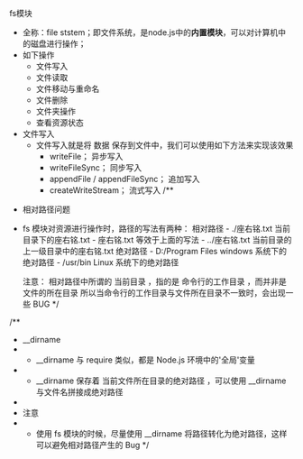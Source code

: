 fs模块
- 全称：file ststem；即文件系统，是node.js中的**内置模块**，可以对计算机中的磁盘进行操作；
- 如下操作
    - 文件写入
    - 文件读取
    - 文件移动与重命名
    - 文件删除
    - 文件夹操作
    - 查看资源状态
- 文件写入
    - 文件写入就是将 数据 保存到文件中，我们可以使用如下方法来实现该效果
        - writeFile； 异步写入
        - writeFileSync； 同步写入
        - appendFile / appendFileSync； 追加写入
        - createWriteStream； 流式写入
/**
 * 相对路径问题
 * fs 模块对资源进行操作时，路径的写法有两种：
    相对路径
        - ./座右铭.txt 当前目录下的座右铭.txt
        - 座右铭.txt 等效于上面的写法
        - ../座右铭.txt 当前目录的上一级目录中的座右铭.txt
    绝对路径
        - D:/Program Files windows 系统下的绝对路径
        - /usr/bin Linux 系统下的绝对路径
    
    注意：
    相对路径中所谓的 当前目录 ，指的是 命令行的工作目录 ，而并非是文件的所在目录
    所以当命令行的工作目录与文件所在目录不一致时，会出现一些 BUG
 */

/**
 * __dirname
 *  - __dirname 与 require 类似，都是 Node.js 环境中的'全局'变量
 *  - __dirname 保存着 当前文件所在目录的绝对路径 ，可以使用 __dirname 与文件名拼接成绝对路径
 * 
 * 注意
 *  - 使用 fs 模块的时候，尽量使用 __dirname 将路径转化为绝对路径，这样可以避免相对路径产生的
Bug
 */